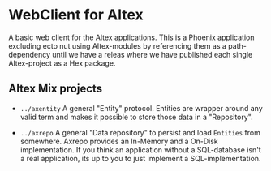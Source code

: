 # WebClient for Altex

A basic web client for the Altex applications. This is a Phoenix application
excluding ecto nut using Altex-modules by referencing them as a path-dependency
until we have a releas where we have published each single Altex-project as a
Hex package.

## Altex Mix projects

- `../axentity` A general "Entity" protocol. Entities are wrapper around any
   valid term and makes it possible to store those data in a "Repository".

- `../axrepo` A general "Data repository" to persist and load `Entities` from
  somewhere. Axrepo provides an In-Memory and a On-Disk implementation. If
  you think an application without a SQL-database isn't a real application,
  its up to you to just implement a SQL-implementation.
